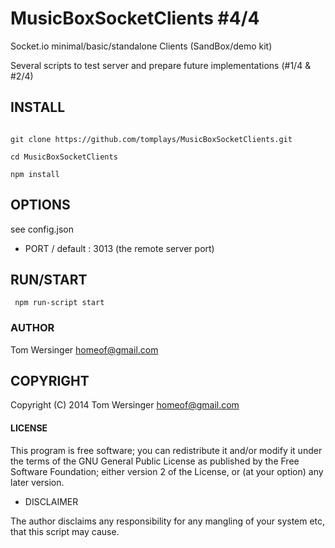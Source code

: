 MusicBoxSocketClients #4/4
==========================

Socket.io minimal/basic/standalone Clients (SandBox/demo kit)

Several scripts to test server and prepare future implementations (#1/4 & #2/4)


## INSTALL

<pre><code>
git clone https://github.com/tomplays/MusicBoxSocketClients.git

cd MusicBoxSocketClients

npm install
</code></pre>


## OPTIONS

 see config.json
  - PORT / default : 3013 (the remote server port)


## RUN/START 
 
<code><pre>
npm run-script start
</code></pre>
 	

### AUTHOR

Tom Wersinger <homeof@gmail.com>

## COPYRIGHT

Copyright (C) 2014 Tom Wersinger <homeof@gmail.com>

#### LICENSE

This program is free software; you can redistribute it and/or modify it under the terms of the GNU General Public License as published by the Free Software Foundation; either version 2 of the License, or (at your option) any later version.


* DISCLAIMER

The author disclaims any responsibility for any mangling of your system etc, that this script may cause.
